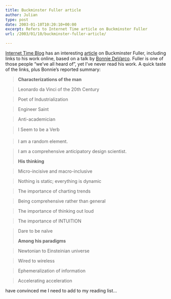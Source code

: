 ```yaml
---
title: Buckminster Fuller article
author: Julian
type: post
date: 2003-01-10T10:20:10+00:00
excerpt: Refers to Internet Time article on Buckminster Fuller
url: /2003/01/10/buckminster-fuller-article/

---
```

[Internet Time Blog][1] has an interesting [article][2] on Buckminster Fuller, including links to his work online, based on a talk by [Bonnie DeVarco][3]. Fuller is one of those people &#8220;we&#8217;ve all heard of&#8221;, yet I&#8217;ve never read his work. A quick taste of the links, plus Bonnie&#8217;s reported summary:

> **Characterizations of the man**
  
> Leonardo da Vinci of the 20th Century
  
> Poet of Industrialization
  
> Engineer Saint
  
> Anti-academician
  
> I Seem to be a Verb
  
> I am a random element.
  
> I am a comprehensive anticipatory design scientist. 
> 
> **His thinking**
  
> Micro-incisive and macro-inclusive
  
> Nothing is static; everything is dynamic
  
> The importance of charting trends
  
> Being comprehensive rather than general
  
> The importance of thinking out loud
  
> The importance of INTUITION
  
> Dare to be naïve
> 
> **Among his paradigms**
  
> Newtonian to Einsteinian universe
  
> Wired to wireless
  
> Ephemeralization of information
  
> Accelerating acceleration 

have convinced me I need to add to my reading list&#8230;

 [1]: https://meta-time.com/blog/
 [2]: https://meta-time.com/blog/archives/000416.html#000416 "Internet Time Blog: Buckminster Fuller"
 [3]: https://www.cruzio.com/~devarco/portfolio.htm